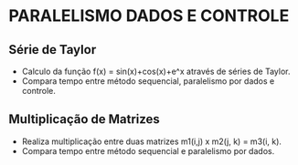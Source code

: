 # PARALELISMO DADOS E CONTROLE

## Série de Taylor
* Calculo da função f(x) = sin(x)+cos(x)+e^x através de séries de Taylor.
* Compara tempo entre método sequencial, paralelismo por dados e controle.

## Multiplicação de Matrizes
* Realiza multiplicação entre duas matrizes m1(i,j) x m2(j, k) = m3(i, k).
* Compara tempo entre método sequencial e paralelismo por dados.

